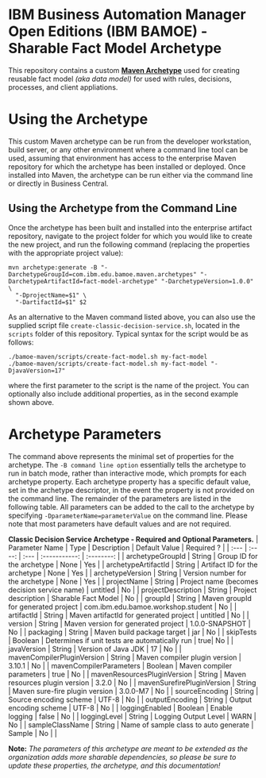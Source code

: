 # IBM Business Automation Manager Open Editions (IBM BAMOE) - Sharable Fact Model Archetype
This repository contains a custom [**Maven Archetype**](https://maven.apache.org/guides/introduction/introduction-to-archetypes.html) used for creating reusable fact model _(aka data model)_ for used with rules, decisions, processes, and client appliations.

# Using the Archetype
This custom Maven archetype can be run from the developer workstation, build server, or any other environment where a command line tool can be used, assuming that environment has access to the enterprise Maven repository for which the archetype has been installed or deployed. Once installed into Maven, the archetype can be run either via the command line or directly in Business Central.

## Using the Archetype from the Command Line
Once the archetype has been built and installed into the enterprise artifact repository, navigate to the project folder for which you would like to create the new project, and run the following command (replacing the properties with the appropriate project value):

```shell
mvn archetype:generate -B "-DarchetypeGroupId=com.ibm.edu.bamoe.maven.archetypes" "-DarchetypeArtifactId=fact-model-archetype" "-DarchetypeVersion=1.0.0" \
  "-DprojectName=$1" \
  "-DartifactId=$1" $2
```

As an alternative to the Maven command listed above, you can also use the supplied script file `create-classic-decision-service.sh`, located in the `scripts` folder of this repository.  Typical syntax for the script would be as follows:

```shell
./bamoe-maven/scripts/create-fact-model.sh my-fact-model
./bamoe-maven/scripts/create-fact-model.sh my-fact-model "-DjavaVersion=17"
```

where the first parameter to the script is the name of the project.  You can optionally also include additional properties, as in the second example shown above.

# Archetype Parameters
The command above represents the minimal set of properties for the archetype. The `-B command line option` essentially tells the archetype to run in batch mode, rather than interactive mode, which prompts for each archetype property. Each archetype property has a specific default value, set in the archetype descriptor, in the event the property is not provided on the command line. The remainder of the parameters are listed in the following table. All parameters can be added to the call to the archetype by specifying `-DparameterName=parameterValue` on the command line. Please note that most parameters have default values and are not required.

**Classic Decision Service Archetype - Required and Optional Parameters.**
| Parameter Name | Type   | Description | Default Value | Required ? |
| :---           | :----: | :---        | :-----------: | :--------: |
| archetypeGroupId | String | Group ID for the archetype | None | Yes |
| archetypeArtifactId | String | Artifact ID for the archetype | None | Yes |
| archetypeVersion | String | Version number for the archetype | None | Yes |
| projectName | String | Project name (becomes decision service name) | untitled | No |
| projectDescription | String | Project description | Sharable Fact Model | No |
| groupId | String | Maven groupId for generated project | com.ibm.edu.bamoe.workshop.student | No |
| artifactId | String | Maven artifactId for generated project | untitled | No |
| version | String | Maven version for generated project | 1.0.0-SNAPSHOT | No |
| packaging | String | Maven build package target | jar | No |
| skipTests | Boolean | Determines if unit tests are automatically run | true| No |
| javaVersion | String | Version of Java JDK | 17 | No |
| mavenCompilerPluginVersion | String | Maven compiler plugin version | 3.10.1 | No |
| mavenCompilerParameters | Boolean | Maven compiler parameters | true | No |
| mavenResourcesPluginVersion | String | Maven resources plugin version | 3.2.0 | No |
| mavenSurefirePluginVersion | String | Maven sure-fire plugin version | 3.0.0-M7 | No |
| sourceEncoding | String | Source encoding scheme | UTF-8 | No |
| outputEncoding | String | Output encoding scheme | UTF-8 | No |
| loggingEnabled | Boolean | Enable logging | false | No |
| loggingLevel | String | Logging Output Level | WARN | No |
| sampleClassName | String | Name of sample class to auto generate | Sample | No |
|

**Note:** *The parameters of this archetype are meant to be extended as the organization adds more sharable dependencies, so please be sure to update these properties, the archetype, and this documentation!*
